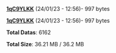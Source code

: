 [**1qC9YLKK**](/data/1qC9YLKK.txt) (24/01/23 - 12:56)- 997 bytes

[**1qC9YLKK**](/data/1qC9YLKK.txt) (24/01/23 - 12:56)- 997 bytes

**Total Datas**: 6162

**Total Size**: 36.21 MB / 36.2 MB